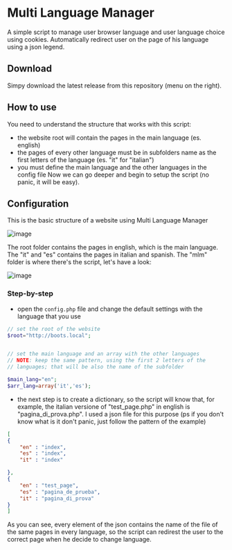 # Multi Language Manager
A simple script to manage user browser language and user language choice using cookies. Automatically redirect user on the page of his language using a json legend.

## Download
Simpy download the latest release from this repository (menu on the right).

## How to use
You need to understand the structure that works with this script:
* the website root will contain the pages in the main language (es. english)
* the pages of every other language must be in subfolders name as the first letters of the language (es. "it" for "italian")
* you must define the main language and the other languages in the config file
Now we can go deeper and begin to setup the script (no panic, it will be easy).

## Configuration
This is the basic structure of a website using Multi Language Manager

![image](https://user-images.githubusercontent.com/85158984/198281247-d99c693d-7784-485a-8621-a54e5e9f6c55.png)

The root folder contains the pages in english, which is the main language. The "it" and "es" contains the pages in italian and spanish.
The "mlm" folder is where there's the script, let's have a look:

![image](https://user-images.githubusercontent.com/85158984/198281965-845d50f9-4738-4eca-b219-167cb0b351a8.png)


### Step-by-step
* open the `config.php` file and change the default settings with the language that you use
```php
// set the root of the website 
$root="http://boots.local";


// set the main language and an array with the other languages
// NOTE: keep the same pattern, using the first 2 letters of the
// languages; that will be also the name of the subfolder

$main_lang="en";
$arr_lang=array('it','es');
```

* the next step is to create a dictionary, so the script will know that, for example, the italian versione of "test_page.php" in english is "pagina_di_prova.php".
I used a json file for this purpose (ps if you don't know what is it don't panic, just follow the pattern of the example)
```json
[
{
    "en" : "index",
    "es" : "index",
    "it" : "index"

},
{
    "en" : "test_page",
    "es" : "pagina_de_prueba",
    "it" : "pagina_di_prova"
}
]
```
As you can see, every element of the json contains the name of the file of the same pages in every language, so the script can redirest the user to the correct page when he decide to change language.
